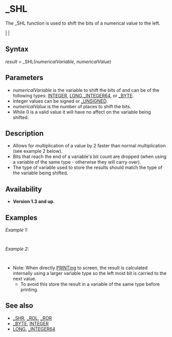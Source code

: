 # _SHL

The _SHL function is used to shift the bits of a numerical value to the left.

  

|  |

## Syntax

*result* = _SHL(*numericalVariable*, *numericalValue*)
  

## Parameters

* *numericalVariable* is the variable to shift the bits of and can be of the following types: [INTEGER](INTEGER.md), [LONG](LONG.md),[_INTEGER64](_INTEGER64.md), or [_BYTE](_BYTE.md).
* Integer values can be signed or [_UNSIGNED](_UNSIGNED.md).
* *numericalValue* is the number of places to shift the bits.
* While 0 is a valid value it will have no affect on the variable being shifted.

  

## Description

* Allows for multiplication of a value by 2 faster than normal multiplication (see example 2 below).
* Bits that reach the end of a variable's bit count are dropped (when using a variable of the same type - otherwise they will carry over).
* The type of variable used to store the results should match the type of the variable being shifted.

  

## Availability

* **Version 1.3 and up**.

  

## Examples

*Example 1:*

``` A~%% = 1 'set right most bit of an[_UNSIGNED](_UNSIGNED.md) [_BYTE](_BYTE.md) [PRINT](PRINT.md) A~%% [PRINT](PRINT.md) _SHL(A~%%,7) B~%% = _SHL(A~%%,8) 'shift the bit off the left 'edge' [PRINT](PRINT.md) B~%%  
```

```  1  128  0  
```

  

*Example 2:*

``` A~%% = 1 [FOR](FOR.md) I%% = 0 [TO](TO.md) 8     [PRINT](PRINT.md) _SHL(A~%%, I%%) [NEXT](NEXT.md) I%%  
```

```    1    2    4    8   16   32   64  128  256  
```

* Note: When directly [PRINTing](PRINTing.md) to screen, the result is calculated internally using a larger variable type so the left most bit is carried to the next value.
	+ To avoid this store the result in a variable of the same type before printing.

  

## See also

* [_SHR](_SHR.md), [_ROL](_ROL.md), [_ROR](_ROR.md)
* [_BYTE](_BYTE.md), [INTEGER](INTEGER.md)
* [LONG](LONG.md), [_INTEGER64](_INTEGER64.md)

  
